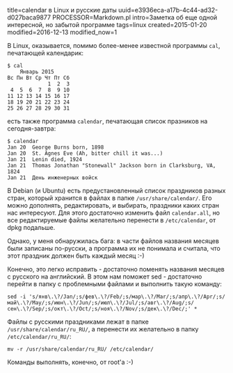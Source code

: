 title=calendar в Linux и русские даты
uuid=e3936eca-a17b-4c44-ad32-d027baca9877
PROCESSOR=Markdown.pl
intro=Заметка об еще одной интересной, но забытой программе
tags=linux
created=2015-01-20
modified=2016-12-13
modified_now=1


В Linux, оказывается, помимо более-менее известной программы `cal`, печатающей календарик:

	$ cal
	    Январь 2015       
	Вс Пн Вт Ср Чт Пт Сб  
			     1  2  3  
	 4  5  6  7  8  9 10  
	11 12 13 14 15 16 17  
	18 19 20 21 22 23 24  
	25 26 27 28 29 30 31 

есть также программа `calendar`, печатающая список празников на сегодня-завтра:

	$ calendar 
	Jan 20 	George Burns born, 1898
	Jan 20 	St. Agnes Eve (Ah, bitter chill it was...)
	Jan 21 	Lenin died, 1924
	Jan 21 	Thomas Jonathan "Stonewall" Jackson born in Clarksburg, VA, 1824
	Jan 21 	День инженерных войск


В Debian (и Ubuntu) есть предустановленный список праздников разных стран,
который хранится в файлах в папке `/usr/share/calendar/`.
Его можно дополнять, редактировать, и выбирать, праздники каких стран нас интересуют.
Для этого достаточно изменить файл `calendar.all`,
но все редактируемые файлы желательно перенести в `/etc/calendar`, от dpkg подальше.

Однако, у меня обнаружилась бага:
в части файлов названия месяцев были записаны по-русски,
а программа их не понимала и считала, что этот праздник должен быть каждый месяц :-)

Конечно, это легко исправить - достаточно поменять названия месяцев с русского на английский.
В этом нам поможет sed - достаточно перейти в папку с проблемными файлами и выполнить такую команду:

	sed -i 's/янв\.\?/Jan/;s/фев\.\?/Feb/;s/мар\.\?/Mar/;s/апр\.\?/Apr/;s/май\.\?/May/;s/июн\.\?/Jun/;s/июл\.\?/Jul/;s/авг\.\?/Aug/;s/сен\.\?/Sep/;s/окт\.\?/Oct/;s/ноя\.\?/Nov/;s/дек\.\?/Dec/;' *

Файлы с русскими праздниками лежат в папке `/usr/share/calendar/ru_RU/`,
а перенести их желательно в папку `/etc/calendar/ru_RU/`:

	mv -r /usr/share/calendar/ru_RU/ /etc/calendar/

Команды выполнять, конечно, от root'а :-)
